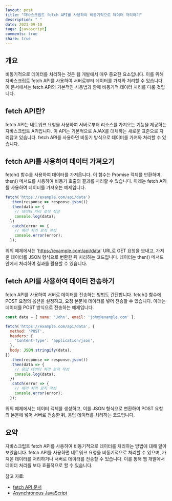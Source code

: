 ```yaml
---
layout: post
title: "자바스크립트 fetch API를 사용하여 비동기적으로 데이터 처리하기"
description: " "
date: 2023-09-10
tags: [javascript]
comments: true
share: true
---
```


## 개요
비동기적으로 데이터를 처리하는 것은 웹 개발에서 매우 중요한 요소입니다. 이를 위해 자바스크립트 fetch API를 사용하여 서버로부터 데이터를 가져와 처리할 수 있습니다. 이 문서에서는 fetch API의 기본적인 사용법과 함께 비동기적 데이터 처리를 다룰 것입니다.

## fetch API란?
fetch API는 네트워크 요청을 사용하여 서버로부터 리소스를 가져오는 기능을 제공하는 자바스크립트 API입니다. 이 API는 기본적으로 AJAX를 대체하는 새로운 표준으로 자리잡고 있습니다. fetch API를 사용하면 비동기 방식으로 데이터를 가져와 처리할 수 있습니다.

## fetch API를 사용하여 데이터 가져오기
fetch() 함수를 사용하여 데이터를 가져옵니다. 이 함수는 Promise 객체를 반환하며, then() 메서드를 사용하여 비동기 호출의 결과를 처리할 수 있습니다. 아래는 fetch API를 사용하여 데이터를 가져오는 예제입니다.

```javascript
fetch('https://example.com/api/data')
  .then(response => response.json())
  .then(data => {
    // 데이터 처리 로직 작성
    console.log(data);
  })
  .catch(error => {
    // 에러 처리 로직 작성
    console.error(error);
  });
```
위의 예제에서는 'https://example.com/api/data' URL로 GET 요청을 보내고, 가져온 데이터를 JSON 형식으로 변환한 뒤 처리하는 코드입니다. 데이터는 then() 메서드 안에서 처리하여 결과를 활용할 수 있습니다.


## fetch API를 사용하여 데이터 전송하기
fetch API를 사용하여 서버로 데이터를 전송하는 방법도 간단합니다. fetch() 함수에 POST 요청의 옵션을 설정하고, 요청 본문에 데이터를 넣어 전송할 수 있습니다. 아래는 데이터를 POST 방식으로 전송하는 예제입니다.

```javascript
const data = { name: 'John', email: 'john@example.com' };

fetch('https://example.com/api/data', {
  method: 'POST',
  headers: {
    'Content-Type': 'application/json',
  },
  body: JSON.stringify(data),
})
  .then(response => response.json())
  .then(data => {
    // 응답 데이터 처리 로직 작성
    console.log(data);
  })
  .catch(error => {
    // 에러 처리 로직 작성
    console.error(error);
  });
```

위의 예제에서는 데이터 객체를 생성하고, 이를 JSON 형식으로 변환하여 POST 요청의 본문에 넣어 서버로 전송한 뒤, 응답 데이터를 처리하는 코드입니다.

## 요약
자바스크립트 fetch API를 사용하여 비동기적으로 데이터를 처리하는 방법에 대해 알아보았습니다. fetch API를 사용하면 네트워크 요청을 비동기적으로 처리할 수 있으며, 가져온 데이터를 처리하거나 서버로 데이터를 전송할 수 있습니다. 이를 통해 웹 개발에서 데이터 처리를 보다 효율적으로 할 수 있습니다.

참고 자료:
- [fetch API 문서](https://developer.mozilla.org/ko/docs/Web/API/Fetch_API)
- [Asynchronous JavaScript](https://developer.mozilla.org/ko/docs/Learn/JavaScript/Asynchronous)